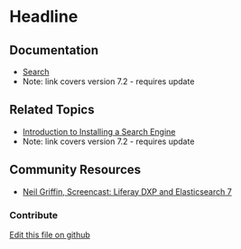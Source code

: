 # Headline

## Documentation

* [Search](https://portal.liferay.dev/docs/7-2/user/-/knowledge_base/u/search)
* Note: link covers version 7.2 - requires update

## Related Topics

* [Introduction to Installing a Search Engine](https://help.liferay.com/hc/en-us/articles/360028711092-Introduction-to-Installing-a-Search-Engine)
* Note: link covers version 7.2 - requires update

## Community Resources

* [Neil Griffin, Screencast: Liferay DXP and Elasticsearch 7](https://liferay.dev/blogs/-/blogs/screencast-liferay-dxp-and-elasticsearch-7)


### Contribute

[Edit this file on github](https://github.com/olafk/controlpanel-documentation-docs/blob/master/md/74en/com_liferay_portal_search_admin_web_portlet_SearchAdminPortlet/field-mappings.md)
